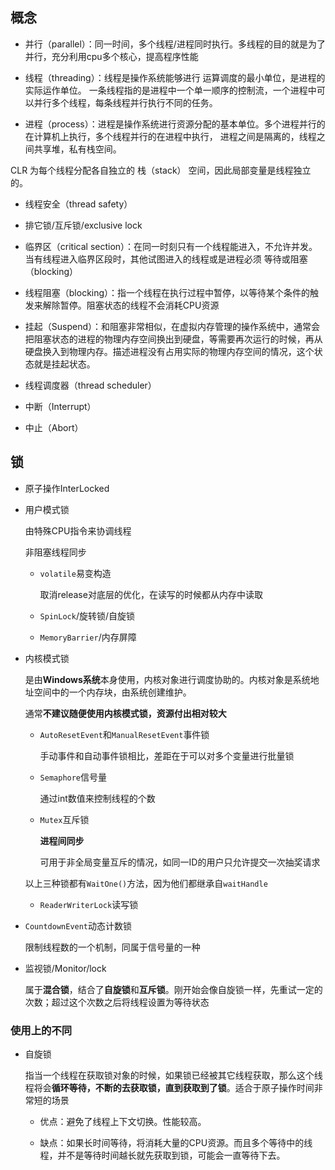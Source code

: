 ## 概念


* 并行（parallel）：同一时间，多个线程/进程同时执行。多线程的目的就是为了并行，充分利用cpu多个核心，提高程序性能

* 线程（threading）：线程是操作系统能够进行 运算调度的最小单位，是进程的实际运作单位。
一条线程指的是进程中一个单一顺序的控制流，一个进程中可以并行多个线程，每条线程并行执行不同的任务。

* 进程（process）：进程是操作系统进行资源分配的基本单位。多个进程并行的在计算机上执行，多个线程并行的在进程中执行，
进程之间是隔离的，线程之间共享堆，私有栈空间。

CLR 为每个线程分配各自独立的 栈（stack） 空间，因此局部变量是线程独立的。

* 线程安全（thread safety）

* 排它锁/互斥锁/exclusive lock 

* 临界区（critical section）：在同一时刻只有一个线程能进入，不允许并发。当有线程进入临界区段时，其他试图进入的线程或是进程必须 等待或阻塞（blocking）

* 线程阻塞（blocking）：指一个线程在执行过程中暂停，以等待某个条件的触发来解除暂停。阻塞状态的线程不会消耗CPU资源

* 挂起（Suspend）：和阻塞非常相似，在虚拟内存管理的操作系统中，通常会把阻塞状态的进程的物理内存空间换出到硬盘，等需要再次运行的时候，再从硬盘换入到物理内存。描述进程没有占用实际的物理内存空间的情况，这个状态就是挂起状态。

* 线程调度器（thread scheduler）

* 中断（Interrupt）

* 中止（Abort）

## 锁


* 原子操作InterLocked


* 用户模式锁

    由特殊CPU指令来协调线程

    非阻塞线程同步

    * ```volatile```易变构造

        取消release对底层的优化，在读写的时候都从内存中读取

    * ```SpinLock```/旋转锁/自旋锁

    * ```MemoryBarrier```/内存屏障

* 内核模式锁

    是由**Windows系统**本身使用，内核对象进行调度协助的。内核对象是系统地址空间中的一个内存块，由系统创建维护。

    通常**不建议随便使用内核模式锁，资源付出相对较大**

    * ```AutoResetEvent```和```ManualResetEvent```事件锁

        手动事件和自动事件锁相比，差距在于可以对多个变量进行批量锁

    * ```Semaphore```信号量

        通过int数值来控制线程的个数

    * ```Mutex```互斥锁

        **进程间同步**

        可用于非全局变量互斥的情况，如同一ID的用户只允许提交一次抽奖请求

    以上三种锁都有```WaitOne()```方法，因为他们都继承自```waitHandle```

    * ```ReaderWriterLock```读写锁

* ```CountdownEvent```动态计数锁

    限制线程数的一个机制，同属于信号量的一种


* 监视锁/Monitor/lock

    属于**混合锁**，结合了**自旋锁**和**互斥锁**。刚开始会像自旋锁一样，先重试一定的次数；超过这个次数之后将线程设置为等待状态



### 使用上的不同

* 自旋锁

    指当一个线程在获取锁对象的时候，如果锁已经被其它线程获取，那么这个线程将会**循环等待，不断的去获取锁，直到获取到了锁**。适合于原子操作时间非常短的场景

    * 优点：避免了线程上下文切换。性能较高。

    * 缺点：如果长时间等待，将消耗大量的CPU资源。而且多个等待中的线程，并不是等待时间越长就先获取到锁，可能会一直等待下去。